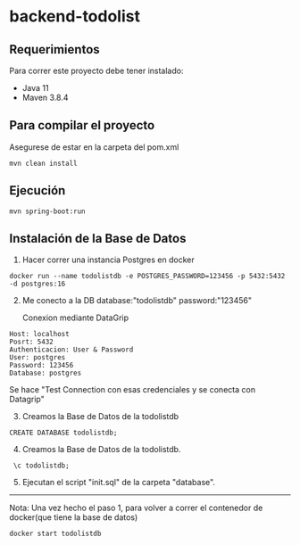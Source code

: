 # backend-todolist

## Requerimientos

Para correr este proyecto debe tener instalado:

- Java 11
- Maven 3.8.4

## Para compilar el proyecto
Asegurese de estar en la carpeta del pom.xml

```
mvn clean install
```

## Ejecución

```
mvn spring-boot:run
```

## Instalación de la Base de Datos

1. Hacer correr una instancia Postgres en docker

```
docker run --name todolistdb -e POSTGRES_PASSWORD=123456 -p 5432:5432 -d postgres:16
```

2. Me conecto a la DB database:"todolistdb" password:"123456"

   Conexion mediante DataGrip
```
Host: localhost
Posrt: 5432
Authenticacion: User & Password
User: postgres
Password: 123456
Database: postgres
```
Se hace "Test Connection con esas credenciales y se conecta con Datagrip"

3. Creamos la Base de Datos de la todolistdb

```
CREATE DATABASE todolistdb;
```

4. Creamos la Base de Datos de la todolistdb.

```
 \c todolistdb;
```

5. Ejecutan el script "init.sql" de la carpeta "database".

---

Nota: Una vez hecho el paso 1, para volver a correr el contenedor de docker(que tiene la base de datos)

```
docker start todolistdb
```